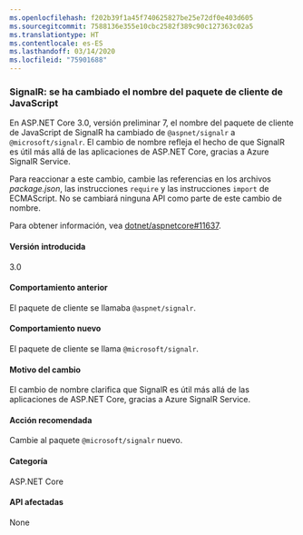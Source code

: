 ```yaml
---
ms.openlocfilehash: f202b39f1a45f740625827be25e72df0e403d605
ms.sourcegitcommit: 7588136e355e10cbc2582f389c90c127363c02a5
ms.translationtype: HT
ms.contentlocale: es-ES
ms.lasthandoff: 03/14/2020
ms.locfileid: "75901688"
---
```

### <a name="signalr-javascript-client-package-name-changed"></a>SignalR: se ha cambiado el nombre del paquete de cliente de JavaScript

En ASP.NET Core 3.0, versión preliminar 7, el nombre del paquete de cliente de JavaScript de SignalR ha cambiado de `@aspnet/signalr` a `@microsoft/signalr`. El cambio de nombre refleja el hecho de que SignalR es útil más allá de las aplicaciones de ASP.NET Core, gracias a Azure SignalR Service.

Para reaccionar a este cambio, cambie las referencias en los archivos *package.json*, las instrucciones `require` y las instrucciones `import` de ECMAScript. No se cambiará ninguna API como parte de este cambio de nombre.

Para obtener información, vea [dotnet/aspnetcore#11637](https://github.com/dotnet/aspnetcore/issues/11637).

#### <a name="version-introduced"></a>Versión introducida

3.0

#### <a name="old-behavior"></a>Comportamiento anterior

El paquete de cliente se llamaba `@aspnet/signalr`.

#### <a name="new-behavior"></a>Comportamiento nuevo

El paquete de cliente se llama `@microsoft/signalr`.

#### <a name="reason-for-change"></a>Motivo del cambio

El cambio de nombre clarifica que SignalR es útil más allá de las aplicaciones de ASP.NET Core, gracias a Azure SignalR Service.

#### <a name="recommended-action"></a>Acción recomendada

Cambie al paquete `@microsoft/signalr` nuevo.

#### <a name="category"></a>Categoría

ASP.NET Core

#### <a name="affected-apis"></a>API afectadas

None

<!-- 

#### Affected APIs

Not detectable via API analysis

-->
